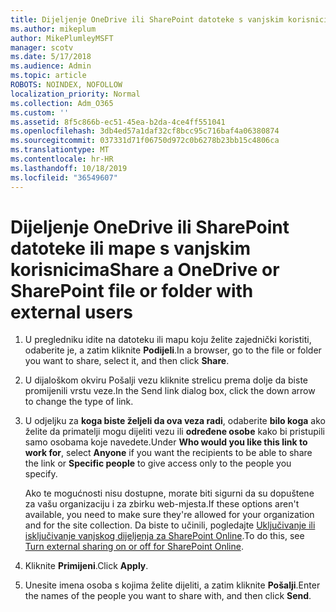 ```yaml
---
title: Dijeljenje OneDrive ili SharePoint datoteke s vanjskim korisnicima
ms.author: mikeplum
author: MikePlumleyMSFT
manager: scotv
ms.date: 5/17/2018
ms.audience: Admin
ms.topic: article
ROBOTS: NOINDEX, NOFOLLOW
localization_priority: Normal
ms.collection: Adm_O365
ms.custom: ''
ms.assetid: 8f5c866b-ec51-45ea-b2da-4ce4ff551041
ms.openlocfilehash: 3db4ed57a1daf32cf8bcc95c716baf4a06380874
ms.sourcegitcommit: 037331d71f06750d972c0b6278b23bb15c4806ca
ms.translationtype: MT
ms.contentlocale: hr-HR
ms.lasthandoff: 10/18/2019
ms.locfileid: "36549607"
---
```

# <a name="share-a-onedrive-or-sharepoint-file-or-folder-with-external-users"></a><span data-ttu-id="42032-102">Dijeljenje OneDrive ili SharePoint datoteke ili mape s vanjskim korisnicima</span><span class="sxs-lookup"><span data-stu-id="42032-102">Share a OneDrive or SharePoint file or folder with external users</span></span>

1. <span data-ttu-id="42032-103">U pregledniku idite na datoteku ili mapu koju želite zajednički koristiti, odaberite je, a zatim kliknite **Podijeli**.</span><span class="sxs-lookup"><span data-stu-id="42032-103">In a browser, go to the file or folder you want to share, select it, and then click **Share**.</span></span>
    
2. <span data-ttu-id="42032-104">U dijaloškom okviru Pošalji vezu kliknite strelicu prema dolje da biste promijenili vrstu veze.</span><span class="sxs-lookup"><span data-stu-id="42032-104">In the Send link dialog box, click the down arrow to change the type of link.</span></span>
    
3. <span data-ttu-id="42032-105">U odjeljku za **koga biste željeli da ova veza radi**, odaberite **bilo koga** ako želite da primatelji mogu dijeliti vezu ili **određene osobe** kako bi pristupili samo osobama koje navedete.</span><span class="sxs-lookup"><span data-stu-id="42032-105">Under **Who would you like this link to work for**, select **Anyone** if you want the recipients to be able to share the link or **Specific people** to give access only to the people you specify.</span></span> 
    
    <span data-ttu-id="42032-106">Ako te mogućnosti nisu dostupne, morate biti sigurni da su dopuštene za vašu organizaciju i za zbirku web-mjesta.</span><span class="sxs-lookup"><span data-stu-id="42032-106">If these options aren't available, you need to make sure they're allowed for your organization and for the site collection.</span></span> <span data-ttu-id="42032-107">Da biste to učinili, pogledajte [Uključivanje ili isključivanje vanjskog dijeljenja za SharePoint Online](https://go.microsoft.com/fwlink/?linkid=866426).</span><span class="sxs-lookup"><span data-stu-id="42032-107">To do this, see [Turn external sharing on or off for SharePoint Online](https://go.microsoft.com/fwlink/?linkid=866426).</span></span>
    
4. <span data-ttu-id="42032-108">Kliknite **Primijeni**.</span><span class="sxs-lookup"><span data-stu-id="42032-108">Click **Apply**.</span></span>
    
5. <span data-ttu-id="42032-109">Unesite imena osoba s kojima želite dijeliti, a zatim kliknite **Pošalji**.</span><span class="sxs-lookup"><span data-stu-id="42032-109">Enter the names of the people you want to share with, and then click **Send**.</span></span>
    

